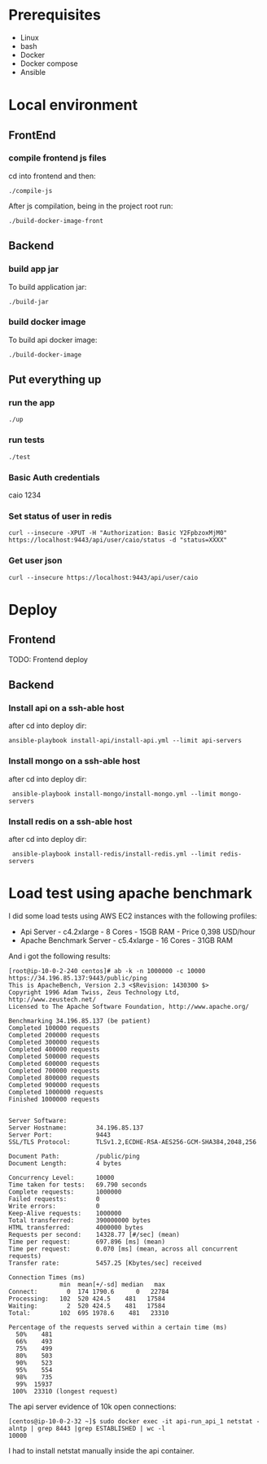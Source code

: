 # Prerequisites

- Linux
- bash
- Docker
- Docker compose
- Ansible

# Local environment

## FrontEnd

### compile frontend js files

cd into frontend and then:

```./compile-js```

After js compilation, being in the project root run:

``` ./build-docker-image-front ```

## Backend

### build app jar

To build application jar:

```./build-jar```

### build docker image

To build api docker image:

```./build-docker-image```

## Put everything up

### run the app

```./up```

### run tests

```./test```

### Basic Auth credentials

caio
1234

### Set status of user in redis

```curl --insecure -XPUT -H "Authorization: Basic Y2FpbzoxMjM0" https://localhost:9443/api/user/caio/status -d "status=XXXX"```

### Get user json

```curl --insecure https://localhost:9443/api/user/caio```

# Deploy

## Frontend

TODO: Frontend deploy

## Backend

### Install api on a ssh-able host

after cd into deploy dir:

``` ansible-playbook install-api/install-api.yml --limit api-servers ```

### Install mongo on a ssh-able host

after cd into deploy dir:

``` ansible-playbook install-mongo/install-mongo.yml --limit mongo-servers```

### Install redis on a ssh-able host

after cd into deploy dir:

``` ansible-playbook install-redis/install-redis.yml --limit redis-servers```

# Load test using apache benchmark

I did some load tests using AWS EC2 instances with the following profiles:

- Api Server - c4.2xlarge - 8 Cores - 15GB RAM - Price 0,398 USD/hour
- Apache Benchmark Server - c5.4xlarge - 16 Cores - 31GB RAM

And i got the following results:

```
[root@ip-10-0-2-240 centos]# ab -k -n 1000000 -c 10000 https://34.196.85.137:9443/public/ping
This is ApacheBench, Version 2.3 <$Revision: 1430300 $>
Copyright 1996 Adam Twiss, Zeus Technology Ltd, http://www.zeustech.net/
Licensed to The Apache Software Foundation, http://www.apache.org/

Benchmarking 34.196.85.137 (be patient)
Completed 100000 requests
Completed 200000 requests
Completed 300000 requests
Completed 400000 requests
Completed 500000 requests
Completed 600000 requests
Completed 700000 requests
Completed 800000 requests
Completed 900000 requests
Completed 1000000 requests
Finished 1000000 requests


Server Software:        
Server Hostname:        34.196.85.137
Server Port:            9443
SSL/TLS Protocol:       TLSv1.2,ECDHE-RSA-AES256-GCM-SHA384,2048,256

Document Path:          /public/ping
Document Length:        4 bytes

Concurrency Level:      10000
Time taken for tests:   69.790 seconds
Complete requests:      1000000
Failed requests:        0
Write errors:           0
Keep-Alive requests:    1000000
Total transferred:      390000000 bytes
HTML transferred:       4000000 bytes
Requests per second:    14328.77 [#/sec] (mean)
Time per request:       697.896 [ms] (mean)
Time per request:       0.070 [ms] (mean, across all concurrent requests)
Transfer rate:          5457.25 [Kbytes/sec] received

Connection Times (ms)
              min  mean[+/-sd] median   max
Connect:        0  174 1790.6      0   22784
Processing:   102  520 424.5    481   17584
Waiting:        2  520 424.5    481   17584
Total:        102  695 1978.6    481   23310

Percentage of the requests served within a certain time (ms)
  50%    481
  66%    493
  75%    499
  80%    503
  90%    523
  95%    554
  98%    735
  99%  15937
 100%  23310 (longest request)
```

The api server evidence of 10k open connections:

```
[centos@ip-10-0-2-32 ~]$ sudo docker exec -it api-run_api_1 netstat -alntp | grep 8443 |grep ESTABLISHED | wc -l
10000
```

I had to install netstat manually inside the api container.